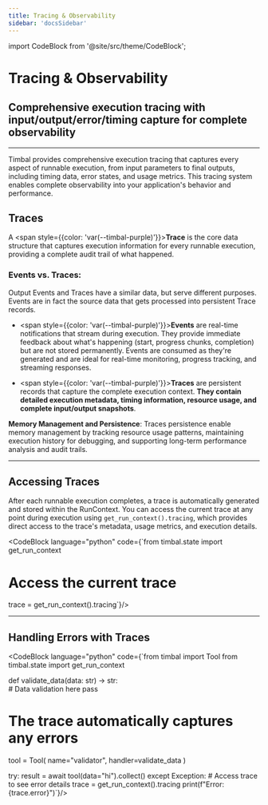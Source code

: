 ```yaml
---
title: Tracing & Observability
sidebar: 'docsSidebar'
---
```

import CodeBlock from '@site/src/theme/CodeBlock';


# Tracing & Observability

<h2 className="subtitle" style={{marginTop: '-17px', fontSize: '1.1rem', fontWeight: 'normal'}}>
Comprehensive execution tracing with input/output/error/timing capture for complete observability
</h2>

---

Timbal provides comprehensive execution tracing that captures every aspect of runnable execution, from input parameters to final outputs, including timing data, error states, and usage metrics. This tracing system enables complete observability into your application's behavior and performance.


## Traces

A <span style={{color: 'var(--timbal-purple)'}}><strong>Trace</strong></span> is the core data structure that captures execution information for every runnable execution, providing a complete audit trail of what happened.

### Events vs. Traces:
Output Events and Traces have a similar data, but serve different purposes. Events are in fact the source data that gets processed into persistent Trace records.

- <span style={{color: 'var(--timbal-purple)'}}><strong>Events</strong></span> are real-time notifications that stream during execution. They provide immediate feedback about what's happening (start, progress chunks, completion) but are not stored permanently. Events are consumed as they're generated and are ideal for real-time monitoring, progress tracking, and streaming responses.

- <span style={{color: 'var(--timbal-purple)'}}><strong>Traces</strong></span> are persistent records that capture the complete execution context. **They contain detailed execution metadata, timing information, resource usage, and complete input/output snapshots**.

**Memory Management and Persistence**: Traces persistence enable memory management by tracking resource usage patterns, maintaining execution history for debugging, and supporting long-term performance analysis and audit trails.

<!-- ## API
#### Execution Identification

- **`path`**: The unique path identifier of the runnable being executed
- **`call_id`**: Unique identifier for this specific execution instance
- **`parent_call_id`**: Links to the parent execution in hierarchical workflows (None for root executions)

#### Timing Information

- **`t0`**: Start timestamp (Unix timestamp in milliseconds)
- **`t1`**: End timestamp (None if execution hasn't completed)

#### Input/Output Capture

- **`input`**: The input parameters passed to the runnable
- **`output`**: The result returned by the runnable (None if not completed or error occurred)
- **`error`**: Any exception or error that occurred during execution (None if successful)

#### Usage and Metadata

- **`usage`**: Resource usage metrics (e.g., token counts, API calls, memory usage)
- **`metadata`**: Flexible storage for custom metrics, tags, or execution-specific data -->


<!-- ---

## Trace Lifecycle

### 1. Execution Start
When a runnable begins execution, a Trace is created with:
- `path`, `call_id`, `parent_call_id` set
- `t0` timestamp recorded
- `input` captured (may be None if input gathering fails)

### 2. During Execution
The trace remains in an "in progress" state with:
- `t1`, `output`, `error` all set to None
- `usage` and `metadata` can be updated as execution progresses

### 3. Execution Completion
When execution finishes (successfully or with error):
- `t1` timestamp recorded
- `output` set to the result (if successful)
- `error` set to the exception (if failed)
- `usage` finalized with final metrics -->

---

## Accessing Traces

After each runnable execution completes, a trace is automatically generated and stored within the RunContext. You can access the current trace at any point during execution using `get_run_context().tracing`, which provides direct access to the trace's metadata, usage metrics, and execution details.

<CodeBlock language="python" code={`from timbal.state import get_run_context

# Access the current trace
trace = get_run_context().tracing`}/>

---

## Handling Errors with Traces

<CodeBlock language="python" code={`from timbal import Tool 
from timbal.state import get_run_context


def validate_data(data: str) -> str:  
    # Data validation here
    pass

# The trace automatically captures any errors
tool = Tool(
    name="validator",
    handler=validate_data
)

try:
    result = await tool(data="hi").collect()
except Exception:
    # Access trace to see error details
    trace = get_run_context().tracing
    print(f"Error: {trace.error}")`}/>
